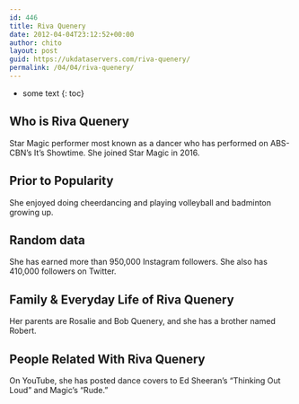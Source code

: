 ```yaml
---
id: 446
title: Riva Quenery
date: 2012-04-04T23:12:52+00:00
author: chito
layout: post
guid: https://ukdataservers.com/riva-quenery/
permalink: /04/04/riva-quenery/
---
```


* some text
{: toc}


## Who is  Riva Quenery
                  
                  
                  
Star Magic performer most known as a dancer who has performed on ABS-CBN&#8217;s It&#8217;s Showtime. She joined Star Magic in 2016.
                  
                
                
                
## Prior to Popularity 
                  
                  
                  
She enjoyed doing cheerdancing and playing volleyball and badminton growing up.
                  
                
                
                
## Random data 
                  
                  
                  
She has earned more than 950,000 Instagram followers. She also has 410,000 followers on Twitter.
                  
                
                
                
## Family & Everyday Life of Riva Quenery
                  
                  
                  
Her parents are Rosalie and Bob Quenery, and she has a brother named Robert.
                  
                
                
                
## People Related With  Riva Quenery
                  
                  
                  
On YouTube, she has posted dance covers to Ed Sheeran&#8217;s &#8220;Thinking Out Loud&#8221; and Magic&#8217;s &#8220;Rude.&#8221;
                  
                
              
            
          
          
          
    
    
  
